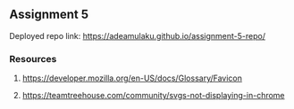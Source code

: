 ## Assignment 5
Deployed repo link: https://adeamulaku.github.io/assignment-5-repo/ 

### Resources
1. https://developer.mozilla.org/en-US/docs/Glossary/Favicon

2. https://teamtreehouse.com/community/svgs-not-displaying-in-chrome
